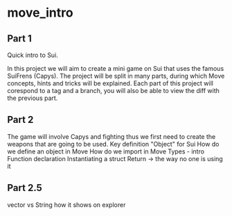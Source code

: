 # move_intro

## Part 1

Quick intro to Sui.

In this project we will aim to create a mini game on Sui that uses the famous SuiFrens (Capys).
The project will be split in many parts, during which Move concepts, hints and tricks will be explained.
Each part of this project will corespond to a tag and a branch, you will also be able to view the diff with the previous part.

## Part 2

The game will involve Capys and fighting thus we first need to create the weapons that are going to be used.
Key definition "Object" for Sui
How do we define an object in Move
How do we import in Move
Types - intro
Function declaration
Instantiating a struct
Return -> the way no one is using it


## Part 2.5
vector<u8> vs String how it shows on explorer
